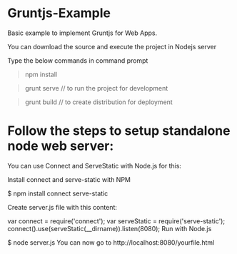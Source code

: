 # Gruntjs-Example
Basic example to implement Gruntjs for Web Apps.

You can download the source and execute the project in Nodejs server

Type the below commands in command prompt


>npm install 

>grunt serve // to run the project for development

>grunt build // to create distribution for deployment

# Follow the steps to setup standalone node web server:

You can use Connect and ServeStatic with Node.js for this:

Install connect and serve-static with NPM

$ npm install connect serve-static

Create server.js file with this content:

var connect = require('connect');
var serveStatic = require('serve-static');
connect().use(serveStatic(__dirname)).listen(8080);
Run with Node.js

$ node server.js
You can now go to http://localhost:8080/yourfile.html
